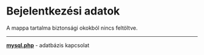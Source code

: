 # Bejelentkezési adatok

A mappa tartalma biztonsági okokból nincs feltöltve.

---

[**mysql.php**](sample_mysql.php) - adatbázis kapcsolat
